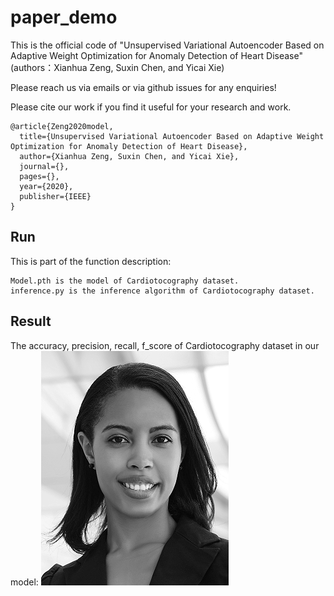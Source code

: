 # paper_demo
This is the official code of "Unsupervised Variational Autoencoder Based on Adaptive Weight Optimization for Anomaly Detection of Heart Disease" (authors：Xianhua Zeng, Suxin Chen, and Yicai Xie)

Please reach us via emails or via github issues for any enquiries!

Please cite our work if you find it useful for your research and work.

```
@article{Zeng2020model,
  title={Unsupervised Variational Autoencoder Based on Adaptive Weight Optimization for Anomaly Detection of Heart Disease},
  author={Xianhua Zeng, Suxin Chen, and Yicai Xie},
  journal={},
  pages={},
  year={2020},
  publisher={IEEE}
}
```

## Run
This is part of the function description:
```
Model.pth is the model of Cardiotocography dataset.
inference.py is the inference algorithm of Cardiotocography dataset.
```

## Result
The accuracy, precision, recall, f_score of Cardiotocography dataset in our model:
![image cannot find](https://github.com/Chenxinxin1221/paper_demo/blob/main/image/a1.png)

